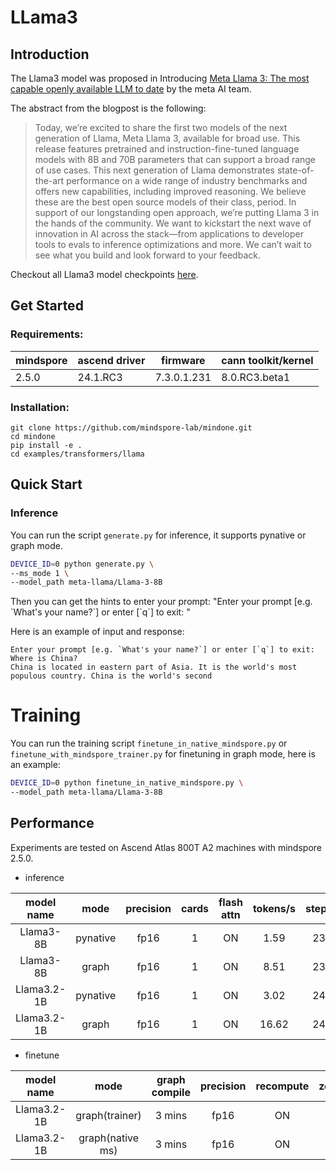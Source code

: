 # LLama3


## Introduction

The Llama3 model was proposed in Introducing [Meta Llama 3: The most capable openly available LLM to date](https://ai.meta.com/blog/meta-llama-3/) by the meta AI team.

The abstract from the blogpost is the following:

> Today, we’re excited to share the first two models of the next generation of Llama, Meta Llama 3, available for broad use. This release features pretrained and instruction-fine-tuned language models with 8B and 70B parameters that can support a broad range of use cases. This next generation of Llama demonstrates state-of-the-art performance on a wide range of industry benchmarks and offers new capabilities, including improved reasoning. We believe these are the best open source models of their class, period. In support of our longstanding open approach, we’re putting Llama 3 in the hands of the community. We want to kickstart the next wave of innovation in AI across the stack—from applications to developer tools to evals to inference optimizations and more. We can’t wait to see what you build and look forward to your feedback.

Checkout all Llama3 model checkpoints [here](https://huggingface.co/models?search=llama3).


## Get Started

### Requirements:
| mindspore   | 	ascend driver | firmware       | cann toolkit/kernel|
|-------------|----------------|----------------| --- |
|2.5.0 | 24.1.RC3 | 7.3.0.1.231 | 8.0.RC3.beta1|

### Installation:
```
git clone https://github.com/mindspore-lab/mindone.git
cd mindone
pip install -e .
cd examples/transformers/llama
```

## Quick Start
### Inference
You can run the script `generate.py` for inference, it supports pynative or graph mode.
```bash
DEVICE_ID=0 python generate.py \
--ms_mode 1 \
--model_path meta-llama/Llama-3-8B
```
Then you can get the hints to enter your prompt: "Enter your prompt [e.g. \`What's your name?\`] or enter [\`q\`] to exit: "

Here is an example of input and response:
```
Enter your prompt [e.g. `What's your name?`] or enter [`q`] to exit: Where is China?
China is located in eastern part of Asia. It is the world's most populous country. China is the world's second
```

# Training
You can run the training script `finetune_in_native_mindspore.py` or `finetune_with_mindspore_trainer.py` for finetuning in graph mode, here is an example:
```bash
DEVICE_ID=0 python finetune_in_native_mindspore.py \
--model_path meta-llama/Llama-3-8B
```

## Performance


Experiments are tested on Ascend Atlas 800T A2 machines with mindspore 2.5.0.

- inference

|      model name	      | mode |  precision   | cards | flash attn | 	tokens/s	| steps|
|:---------------------:|:--:|:-----------------:|:--------------:|:---:  |:----------:|:----------:|
| Llama3-8B |  pynative| fp16 | 1 |     ON    |    1.59    |23|
| Llama3-8B |  graph| fp16 | 1 |     ON    |    8.51    |23|
| Llama3.2-1B | pynative| fp16 | 1 |   ON     |    3.02    |24|
| Llama3.2-1B | graph| fp16 | 1 |   ON     |    16.62   |24|

- finetune

|      model name	      | mode |  graph compile| precision  | recompute | zero |jit level | cards | batch | flash attn | 	it/s	|
|:---------------------:|:--:|:--:|:--:|:-----------------:|:--------------:|:---: |:---:|:---:  |:----------:|:----------:|
| Llama3.2-1B | graph(trainer)| 3 mins| fp16 | ON |0| O0| 1 | 8 |   ON     |   1.77|
| Llama3.2-1B | graph(native ms)| 3 mins |fp16 |ON |0| O0|  1 | 8|  ON     |   |
